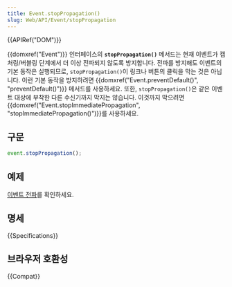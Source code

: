 ```yaml
---
title: Event.stopPropagation()
slug: Web/API/Event/stopPropagation
---
```

{{APIRef("DOM")}}

{{domxref("Event")}} 인터페이스의 **`stopPropagation()`** 메서드는 현재 이벤트가 캡처링/버블링 단계에서 더 이상 전파되지 않도록 방지합니다. 전파를 방지해도 이벤트의 기본 동작은 실행되므로, `stopPropagation()`이 링크나 버튼의 클릭을 막는 것은 아닙니다. 이런 기본 동작을 방지하려면 {{domxref("Event.preventDefault()", "preventDefault()")}} 메서드를 사용하세요. 또한, `stopPropagation()`은 같은 이벤트 대상에 부착한 다른 수신기까지 막지는 않습니다. 이것까지 막으려면 {{domxref("Event.stopImmediatePropagation", "stopImmediatePropagation()")}}를 사용하세요.

## 구문

```js
event.stopPropagation();
```

## 예제

[이벤트 전파](/ko/docs/Web/API/Document_Object_Model/Examples#example_5_event_propagation)를 확인하세요.

## 명세

{{Specifications}}

## 브라우저 호환성

{{Compat}}

